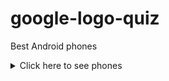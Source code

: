 # google-logo-quiz

Best Android phones

<details>
<summary>Click here to see phones</summary>
<pre>
Google Pixel 7 Pro
Samsung Galaxy S23 Ultra
Google Pixel 7
Google Pixel 6a
Samsung Galaxy Z Flip 4